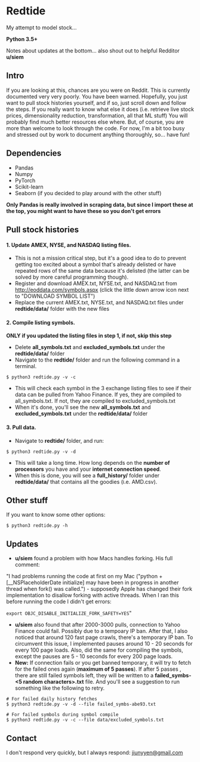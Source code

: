 # Redtide
My attempt to model stock...

**Python 3.5+**

Notes about updates at the bottom... also shout out to helpful Redditor **u/siem**

## Intro
If you are looking at this, chances are you were on Reddit. This is
currently documented very very poorly. You have been warned. Hopefully,
you just want to pull stock histories yourself, and if so, just scroll
down and follow the steps. If you really want to know what else it does
(i.e. retrieve live stock prices, dimensionality reduction,
transformation, all that ML stuff) You will probably find much better
resources else where. But, of course, you are more than welcome to look
through the code. For now, I'm a bit too busy and stressed out by work
to document anything thoroughly, so... have fun!

## Dependencies
- Pandas
- Numpy
- PyTorch
- Scikit-learn
- Seaborn (if you decided to play around with the other stuff)

**Only Pandas is really involved in scraping data, but since I import
these at the top, you might want to have these so you don't get errors**

## Pull stock histories
#### 1. Update AMEX, NYSE, and NASDAQ listing files.
 - This is not a
mission critical step, but it's a good idea to do to prevent getting too
excited about a symbol that's already delisted or have repeated rows of
the same data because it's delisted (the latter can be solved by more
careful programming though).
 - Register and download AMEX.txt, NYSE.txt,
and NASDAQ.txt from http://eoddata.com/symbols.aspx (click the little
down arrow icon next to "DOWNLOAD SYMBOL LIST")
 - Replace the current AMEX.txt, NYSE.txt, and NASDAQ.txt files under
 **redtide/data/** folder with the new files
#### 2. Compile listing symbols.
**ONLY if you updated the listing files in step 1, if not, skip this step**
 - Delete **all_symbols.txt** and **excluded_symbols.txt** under the
 **redtide/data/** folder
 - Navigate to the **redtide/** folder and run the following command
 in a terminal.
 ```
 $ python3 redtide.py -v -c
 ```
 - This will check each symbol in the 3 exchange listing files to see if
 their data can be pulled from Yahoo Finance. If yes, they are compiled
 to all_symbols.txt. If not, they are compiled to excluded_symbols.txt
 - When it's done, you'll see the new **all_symbols.txt** and
 **excluded_symbols.txt** under the **redtide/data/** folder
#### 3. Pull data.
  - Navigate to **redtide/** folder, and run:
  ```
  $ python3 redtide.py -v -d
  ```
  - This will take a long time. How long depends on the **number of
  processors** you have and your **internet connection speed**.
  - When this is done, you will see a **full_history/** folder under
  **redtide/data/** that contains all the goodies (i.e. AMD.csv).

## Other stuff
If you want to know some other options:
```
$ python3 redtide.py -h
```

## Updates
- **u/siem** found a problem with how Macs handles forking. His full comment:

"I had problems running the code at first on my Mac
("python +\[__NSPlaceholderDate initialize] may have been in progress
in another thread when fork() was called.") -
supposedly Apple has changed their fork implementation to disallow forking with active threads.
When I ran this before running the code I didn't get errors:

```export OBJC_DISABLE_INITIALIZE_FORK_SAFETY=YES```"

- **u/siem** also found that after 2000-3000 pulls,
connection to Yahoo Finance could fail.
Possibly due to a tempoary IP ban.
After that, I also noticed that around 120 fast page crawls, there's a temporary IP ban.
To circumvent this issue, I implemented pauses around 10 - 20 seconds for every 100 page loads.
Also, did the same for compiling the symbols, except the pauses are 5 - 10 seconds for every 200 page loads.
- **New:** If connection fails or you get banned temporary, it will try
to fetch for the failed ones again (**maximum of 5 passes**). If after 5 passes
, there are still failed symbols left, they
will be written to a **failed_symbs-<5 random characters>.txt** file.
And you'll see a suggestion to run something like the following to retry.
```
# For failed daily history fetches
$ python3 redtide.py -v -d --file failed_symbs-abe93.txt

# For failed symbols during symbol compile
$ python3 redtide.py -v -c --file data/excluded_symbols.txt
```

## Contact
I don't respond very quickly, but I always respond: jiunyyen@gmail.com
